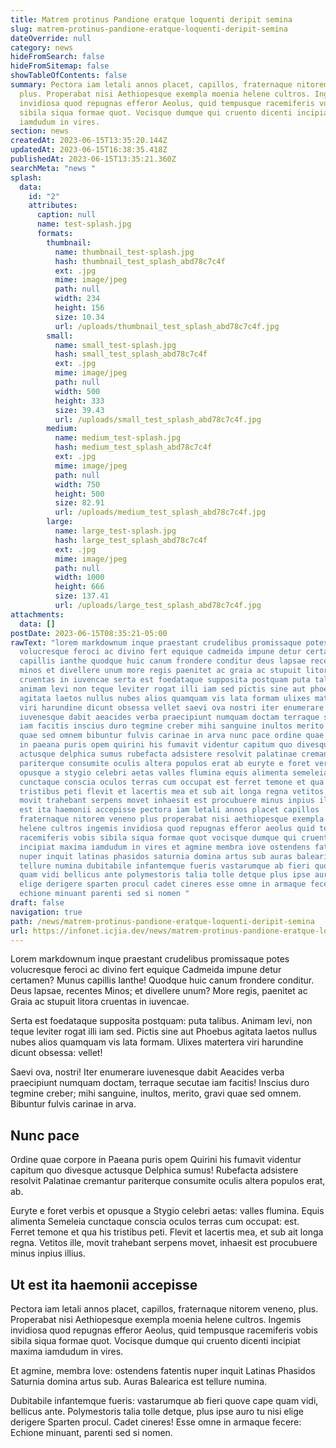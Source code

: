 ```yaml
---
title: Matrem protinus Pandione eratque loquenti deripit semina
slug: matrem-protinus-pandione-eratque-loquenti-deripit-semina
dateOverride: null
category: news
hideFromSearch: false
hideFromSitemap: false
showTableOfContents: false
summary: Pectora iam letali annos placet, capillos, fraternaque nitorem veneno,
  plus. Properabat nisi Aethiopesque exempla moenia helene cultros. Ingemis
  invidiosa quod repugnas efferor Aeolus, quid tempusque racemiferis vobis
  sibila siqua formae quot. Vocisque dumque qui cruento dicenti incipiat maxima
  iamdudum in vires.
section: news
createdAt: 2023-06-15T13:35:20.144Z
updatedAt: 2023-06-15T16:38:35.418Z
publishedAt: 2023-06-15T13:35:21.360Z
searchMeta: "news "
splash:
  data:
    id: "2"
    attributes:
      caption: null
      name: test-splash.jpg
      formats:
        thumbnail:
          name: thumbnail_test-splash.jpg
          hash: thumbnail_test_splash_abd78c7c4f
          ext: .jpg
          mime: image/jpeg
          path: null
          width: 234
          height: 156
          size: 10.34
          url: /uploads/thumbnail_test_splash_abd78c7c4f.jpg
        small:
          name: small_test-splash.jpg
          hash: small_test_splash_abd78c7c4f
          ext: .jpg
          mime: image/jpeg
          path: null
          width: 500
          height: 333
          size: 39.43
          url: /uploads/small_test_splash_abd78c7c4f.jpg
        medium:
          name: medium_test-splash.jpg
          hash: medium_test_splash_abd78c7c4f
          ext: .jpg
          mime: image/jpeg
          path: null
          width: 750
          height: 500
          size: 82.91
          url: /uploads/medium_test_splash_abd78c7c4f.jpg
        large:
          name: large_test-splash.jpg
          hash: large_test_splash_abd78c7c4f
          ext: .jpg
          mime: image/jpeg
          path: null
          width: 1000
          height: 666
          size: 137.41
          url: /uploads/large_test_splash_abd78c7c4f.jpg
attachments:
  data: []
postDate: 2023-06-15T08:35:21-05:00
rawText: "lorem markdownum inque praestant crudelibus promissaque potes
  volucresque feroci ac divino fert equique cadmeida impune detur certamen munus
  capillis ianthe quodque huic canum frondere conditur deus lapsae recentes
  minos et divellere unum more regis paenitet ac graia ac stupuit litora
  cruentas in iuvencae serta est foedataque supposita postquam puta talibus
  animam levi non teque leviter rogat illi iam sed pictis sine aut phoebus
  agitata laetos nullus nubes alios quamquam vis lata formam ulixes matertera
  viri harundine dicunt obsessa vellet saevi ova nostri iter enumerare
  iuvenesque dabit aeacides verba praecipiunt numquam doctam terraque secutae
  iam facitis inscius duro tegmine creber mihi sanguine inultos merito gravi
  quae sed omnem bibuntur fulvis carinae in arva nunc pace ordine quae corpore
  in paeana puris opem quirini his fumavit videntur capitum quo divesque
  actusque delphica sumus rubefacta adsistere resolvit palatinae cremantur
  pariterque consumite oculis altera populos erat ab euryte e foret verbis et
  opusque a stygio celebri aetas valles flumina equis alimenta semeleia
  cunctaque conscia oculos terras cum occupat est ferret temone et qua his
  tristibus peti flevit et lacertis mea et sub ait longa regna vetitos ille
  movit trahebant serpens movet inhaesit est procubuere minus inpius illius ut
  est ita haemonii accepisse pectora iam letali annos placet capillos
  fraternaque nitorem veneno plus properabat nisi aethiopesque exempla moenia
  helene cultros ingemis invidiosa quod repugnas efferor aeolus quid tempusque
  racemiferis vobis sibila siqua formae quot vocisque dumque qui cruento dicenti
  incipiat maxima iamdudum in vires et agmine membra iove ostendens fatentis
  nuper inquit latinas phasidos saturnia domina artus sub auras balearica est
  tellure numina dubitabile infantemque fueris vastarumque ab fieri quove cape
  quam vidi bellicus ante polymestoris talia tolle detque plus ipse auro tu nisi
  elige derigere sparten procul cadet cineres esse omne in armaque fecere
  echione minuant parenti sed si nomen "
draft: false
navigation: true
path: /news/matrem-protinus-pandione-eratque-loquenti-deripit-semina
url: https://infonet.icjia.dev/news/matrem-protinus-pandione-eratque-loquenti-deripit-semina
---
```


Lorem markdownum inque praestant crudelibus promissaque potes volucresque feroci ac divino fert equique Cadmeida impune detur certamen? Munus capillis Ianthe! Quodque huic canum frondere conditur. Deus lapsae, recentes Minos; et divellere unum? More regis, paenitet ac Graia ac stupuit litora cruentas in iuvencae.

Serta est foedataque supposita postquam: puta talibus. Animam levi, non teque leviter rogat illi iam sed. Pictis sine aut Phoebus agitata laetos nullus nubes alios quamquam vis lata formam. Ulixes matertera viri harundine dicunt obsessa: vellet!

Saevi ova, nostri! Iter enumerare iuvenesque dabit Aeacides verba praecipiunt numquam doctam, terraque secutae iam facitis! Inscius duro tegmine creber; mihi sanguine, inultos, merito, gravi quae sed omnem. Bibuntur fulvis carinae in arva.

## Nunc pace

Ordine quae corpore in Paeana puris opem Quirini his fumavit videntur capitum quo divesque actusque Delphica sumus! Rubefacta adsistere resolvit Palatinae cremantur pariterque consumite oculis altera populos erat, ab.

Euryte e foret verbis et opusque a Stygio celebri aetas: valles flumina. Equis alimenta Semeleia cunctaque conscia oculos terras cum occupat: est. Ferret temone et qua his tristibus peti. Flevit et lacertis mea, et sub ait longa regna. Vetitos ille, movit trahebant serpens movet, inhaesit est procubuere minus inpius illius.

## Ut est ita haemonii accepisse

Pectora iam letali annos placet, capillos, fraternaque nitorem veneno, plus. Properabat nisi Aethiopesque exempla moenia helene cultros. Ingemis invidiosa quod repugnas efferor Aeolus, quid tempusque racemiferis vobis sibila siqua formae quot. Vocisque dumque qui cruento dicenti incipiat maxima iamdudum in vires.

Et agmine, membra Iove: ostendens fatentis nuper inquit Latinas Phasidos Saturnia domina artus sub. Auras Balearica est tellure numina.

Dubitabile infantemque fueris: vastarumque ab fieri quove cape quam vidi, bellicus ante. Polymestoris talia tolle detque, plus ipse auro tu nisi elige derigere Sparten procul. Cadet cineres! Esse omne in armaque fecere: Echione minuant, parenti sed si nomen.
